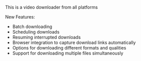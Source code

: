 This is a video downloader from all platforms

New Features:
- Batch downloading
- Scheduling downloads
- Resuming interrupted downloads
- Browser integration to capture download links automatically
- Options for downloading different formats and qualities
- Support for downloading multiple files simultaneously
